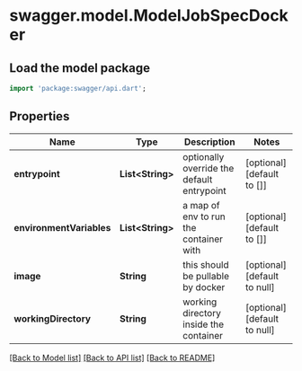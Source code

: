 # swagger.model.ModelJobSpecDocker

## Load the model package
```dart
import 'package:swagger/api.dart';
```

## Properties
Name | Type | Description | Notes
------------ | ------------- | ------------- | -------------
**entrypoint** | **List&lt;String&gt;** | optionally override the default entrypoint | [optional] [default to []]
**environmentVariables** | **List&lt;String&gt;** | a map of env to run the container with | [optional] [default to []]
**image** | **String** | this should be pullable by docker | [optional] [default to null]
**workingDirectory** | **String** | working directory inside the container | [optional] [default to null]

[[Back to Model list]](../README.md#documentation-for-models) [[Back to API list]](../README.md#documentation-for-api-endpoints) [[Back to README]](../README.md)

